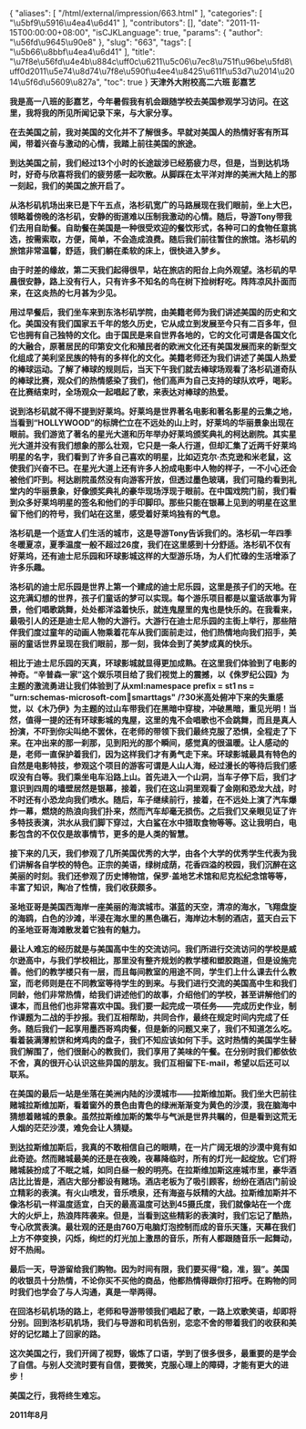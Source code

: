 {
    "aliases": [
        "/html/external/impression/663.html"
    ],
    "categories": [
        "\u5bf9\u5916\u4ea4\u6d41"
    ],
    "contributors": [],
    "date": "2011-11-15T00:00:00+08:00",
    "isCJKLanguage": true,
    "params": {
        "author": "\u56fd\u9645\u90e8"
    },
    "slug": "663",
    "tags": [
        "\u5b66\u8bbf\u4ea4\u6d41"
    ],
    "title": "\u7f8e\u56fd\u4e4b\u884c\uff0c\u6211\u5c06\u7ec8\u751f\u96be\u5fd8\uff0d2011\u5e74\u8d74\u7f8e\u590f\u4ee4\u8425\u611f\u53d7\u2014\u2014\u5f6d\u5609\u827a",
    "toc": true
}
**天津外大附校高二六班 彭嘉艺**

**我是高一八班的彭嘉艺，今年暑假我有机会跟随学校去美国参观学习访问。在这里，我将我的所见所闻记录下来，与大家分享。**

**在去美国之前，我对美国的文化并不了解很多。早就对美国人的热情好客有所耳闻，带着兴奋与激动的心情，我踏上前往美国的旅途。**

**到达美国之前，我们经过13个小时的长途跋涉已经筋疲力尽，但是，当到达机场时，好奇与欣喜将我们的疲劳感一起吹散。从脚踩在太平洋对岸的美洲大陆上的那一刻起，我们的美国之旅开启了。**

**从洛杉矶机场出来已是下午五点，洛杉矶宽广的马路展现在我们眼前，坐上大巴，领略着傍晚的洛杉矶，安静的街道难以压制我激动的心情。随后，导游Tony带我们去用自助餐。自助餐在美国是一种很受欢迎的餐饮形式，各种可口的食物任意挑选，按需索取，方便，简单，不会造成浪费。随后我们前往暂住的旅馆。洛杉矶的旅馆非常温馨，舒适，我们躺在柔软的床上，很快进入梦乡。**

**由于时差的缘故，第二天我们起得很早，站在旅店的阳台上向外观望。洛杉矶的早晨很安静，路上没有行人，只有许多不知名的鸟在树下捡树籽吃。阵阵凉风扑面而来，在这炎热的七月甚为少见。**

**用过早餐后，我们坐车来到东洛杉矶学院，由美籍老师为我们讲述美国的历史和文化。美国没有我们国家五千年的悠久历史，它从成立到发展至今只有二百多年，但它也拥有自己独特的文化。由于国民是来自世界各地的，它的文化可谓是各国文化的大融合，原著居民的印第安文化和殖民者的欧洲文化还有美国发展而来的新型文化组成了美利坚民族的特有的多样化的文化。美籍老师还为我们讲述了美国人热爱的棒球运动。了解了棒球的规则后，当天下午我们就去棒球场观看了洛杉矶道奇队的棒球比赛，观众们的热情感染了我们，他们高声为自己支持的球队欢呼，喝彩。在比赛结束时，全场观众一起唱起了歌，来表达对棒球的热爱。**

**说到洛杉矶就不得不提到好莱坞。好莱坞是世界著名电影和著名影星的云集之地，当看到“HOLLYWOOD”的标牌伫立在不远处的山上时，好莱坞的华丽景象出现在眼前。我们游览了著名的星光大道和历年举办好莱坞颁奖典礼的柯达剧院。其实星光大道并没有我们想象的那么壮观，它只是一条人行道，但却汇集了近两千好莱坞明星的名字，我们看到了许多自己喜欢的明星，比如迈克尔·杰克逊和米老鼠，这使我们兴奋不已。在星光大道上还有许多人扮成电影中人物的样子，一不小心还会被他们吓到。柯达剧院虽然没有向游客开放，但透过墨色玻璃，我们可隐约看到礼堂内的华丽景象，好像颁奖典礼的豪华现场浮现于眼前。在中国戏院门前，我们看到众多好莱坞明星的签名和他们的手印脚印。那些只能在银幕上见到的明星在这里留下他们的符号，我们站在这里，感受着好莱坞独有的气息。**

**洛杉矶是一个适宜人们生活的城市，这是导游Tony告诉我们的。洛杉矶一年四季冬暖夏凉，夏季温度一般不超过26度，我们在这里感到十分舒适。洛杉矶不仅有好莱坞，还有迪士尼乐园和环球影城这样的大型游乐场，为人们忙碌的生活增添了许多乐趣。**

**洛杉矶的迪士尼乐园是世界上第一个建成的迪士尼乐园，这里是孩子们的天地。在这充满幻想的世界，孩子们童话的梦可以实现。每个游乐项目都是以童话故事为背景，他们唱歌跳舞，处处都洋溢着快乐，就连鬼屋里的鬼也是快乐的。在我看来，最吸引人的还是迪士尼人物的大游行。大游行在迪士尼乐园的主街上举行，那些陪伴我们度过童年的动画人物乘着花车从我们面前走过，他们热情地向我们招手，美丽的童话世界呈现在我们眼前，那一刻，我体会到了美梦成真的快乐。**

**相比于迪士尼乐园的天真，环球影城就显得更加成熟。在这里我们体验到了电影的神奇。“辛普森一家”这个娱乐项目给了我们视觉上的震撼，以《侏罗纪公园》为主题的激流勇进让我们体验到了从xml:namespace prefix = st1 ns = "urn:schemas-microsoft-com:office:smarttags" /?30米高处俯冲下来的失重感觉，以《木乃伊》为主题的过山车带我们在黑暗中穿梭，冲破黑暗，重见光明！当然，值得一提的还有环球影城的鬼屋，这里的鬼不会唱歌也不会跳舞，而且是真人扮演，不吓到你尖叫绝不罢休，在老师的带领下我们最终克服了恐惧，全程走了下来。在冲出来的那一刹那，见到阳光的那个瞬间，感觉真的很温暖。让人感动的是，老师一直保护着我们，因为这样我们才有勇气走下来。环球影城最具有特色的自然是电影特技，参观这个项目的游客可谓是人山人海，经过漫长的等待后我们感叹没有白等。我们乘坐电车沿路上山。首先进入一个山洞，当车子停下后，我们才意识到四周的墙壁居然是银幕，接着，我们在这山洞里观看了金刚和恐龙大战，时不时还有小恐龙向我们喷水。随后，车子继续前行，接着，在不远处上演了汽车爆炸一幕，燃烧的热浪向我们扑来，然而汽车却毫无损伤。之后我们又亲眼见证了许多特技表演，洪水从我们脚下穿过，大白鲨在水中猎取食物等等。这让我明白，电影包含的不仅仅是故事情节，更多的是人类的智慧。**

**接下来的几天，我们参观了几所美国优秀的大学，由各个大学的优秀学生代表为我们讲解各自学校的特色。正宗的美语，绿树成荫，花香四溢的校园，我们沉醉在这美丽的时刻。我们还参观了历史博物馆，保罗·盖地艺术馆和尼克松纪念馆等等，丰富了知识，陶冶了性情，我们收获颇多。**

**圣地亚哥是美国西海岸一座美丽的海滨城市。湛蓝的天空，清凉的海水，飞翔盘旋的海鸥，白色的沙滩，半浸在海水里的黑色礁石，海岸边木制的酒店，蓝天白云下的圣地亚哥海滩散发着它独有的魅力。**

**最让人难忘的经历就是与美国高中生的交流访问。我们所进行交流访问的学校是威尔逊高中，与我们学校相比，那里没有整齐规划的教学楼和塑胶跑道，但是设施完善。他们的教学楼只有一层，而且每间教室的用途不同，学生们上什么课去什么教室，而老师则是在不同教室等待学生的到来。与我们进行交流的美国高中生和我们同龄，他们非常热情，给我们讲述他们的故事，介绍他们的学校，甚至讲解他们的课本，而且他们也非常喜欢中国。我们要一起完成一项任务——完成历史作业，制作课题为二战的手抄报。我们互相帮助，共同合作，最终在规定时间内完成了任务。随后我们一起享用墨西哥鸡肉餐，但是新的问题又来了，我们不知道怎么吃。看着装满薄煎饼和烤鸡肉的盘子，我们不知应该如何下手。这时热情的美国学生替我们解围了，他们很耐心的教我们，我们享用了美味的午餐。在分别时我们都依依不舍，真的很开心认识这些异国的朋友。我们互相留下E-mail，希望以后还可以联系。**

**在美国的最后一站是坐落在美洲内陆的沙漠城市——拉斯维加斯。我们坐大巴前往赌城拉斯维加斯，看着窗外的景色由青色的绿洲渐渐变为黄色的沙漠，我在脑海中猜想着赌城的景象。虽然拉斯维加斯的繁华与气派是世界共瞩的，但是看到这荒无人烟的茫茫沙漠，难免会让人猜疑。**

**到达拉斯维加斯后，我真的不敢相信自己的眼睛，在一片广阔无垠的沙漠中竟有如此奇迹。然而赌城最美的还是在夜晚，夜幕降临时，所有的灯光一起绽放。它们将赌城装扮成了不眠之城，如同白昼一般的明亮。在拉斯维加斯这座城市里，豪华酒店比比皆是，酒店大部分都设有赌场。酒店老板为了吸引顾客，纷纷在酒店门前设立精彩的表演。有火山喷发，音乐喷泉，还有海盗与妖精的大战。拉斯维加斯并不像洛杉矶一样温度适宜，白天的最高温度可达到45摄氏度，我们就像站在一个庞大的火炉上，热浪阵阵袭来。但是，当看到这些精彩的表演时，我们忘记了酷热，专心欣赏表演。最壮观的还是由760万电脑灯泡控制而成的音乐天篷，天幕在我们上方不停变换，闪烁，绚烂的灯光加上激昂的音乐，所有人都跟随音乐一起舞动，好不热闹。**

**最后一天，导游留给我们购物。因为时间有限，我们要买得“稳，准，狠”。美国的收银员十分热情，不论你买不买他的商品，他都热情得跟你打招呼。在购物的同时我们也学会了与人沟通，真是一举两得。**

**在回洛杉矶机场的路上，老师和导游带领我们唱起了歌，一路上欢歌笑语，却即将分别。回到洛杉矶机场，我们与导游和司机告别，恋恋不舍的带着我们的收获和美好的记忆踏上了回家的路。**

**这次美国之行，我们开阔了视野，锻炼了口语，学到了很多很多，最重要的是学会了自信。与别人交流时要有自信，要微笑，克服心理上的障碍，才能有更大的进步！**

**美国之行，我将终生难忘。**

**2011年8月**

